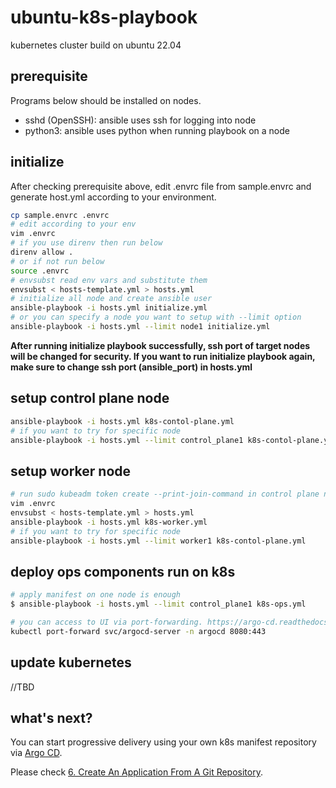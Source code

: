 # ubuntu-k8s-playbook

kubernetes cluster build on ubuntu 22.04

## prerequisite

Programs below should be installed on nodes.

- sshd (OpenSSH): ansible uses ssh for logging into node
- python3: ansible uses python when running playbook on a node

## initialize

After checking prerequisite above, edit .envrc file from sample.envrc and generate host.yml according to your environment.

```bash
cp sample.envrc .envrc
# edit according to your env
vim .envrc
# if you use direnv then run below
direnv allow .
# or if not run below
source .envrc
# envsubst read env vars and substitute them
envsubst < hosts-template.yml > hosts.yml
# initialize all node and create ansible user
ansible-playbook -i hosts.yml initialize.yml
# or you can specify a node you want to setup with --limit option
ansible-playbook -i hosts.yml --limit node1 initialize.yml
```

**After running initialize playbook successfully, ssh port of target nodes will be changed for security. If you want to run initialize playbook again, make sure to change ssh port (ansible_port) in hosts.yml**

## setup control plane node

```bash
ansible-playbook -i hosts.yml k8s-contol-plane.yml
# if you want to try for specific node
ansible-playbook -i hosts.yml --limit control_plane1 k8s-contol-plane.yml
```

## setup worker node

```bash
# run sudo kubeadm token create --print-join-command in control plane node and get latest token & ca-cert
vim .envrc
envsubst < hosts-template.yml > hosts.yml
ansible-playbook -i hosts.yml k8s-worker.yml
# if you want to try for specific node
ansible-playbook -i hosts.yml --limit worker1 k8s-contol-plane.yml
```

## deploy ops components run on k8s

```bash
# apply manifest on one node is enough
$ ansible-playbook -i hosts.yml --limit control_plane1 k8s-ops.yml

# you can access to UI via port-forwarding. https://argo-cd.readthedocs.io/en/stable/getting_started/
kubectl port-forward svc/argocd-server -n argocd 8080:443
```

## update kubernetes

//TBD

## what's next?

You can start progressive delivery using your own k8s manifest repository via [Argo CD](https://argo-cd.readthedocs.io/en/stable/).

Please check [6. Create An Application From A Git Repository](https://argo-cd.readthedocs.io/en/stable/getting_started/#6-create-an-application-from-a-git-repository).
